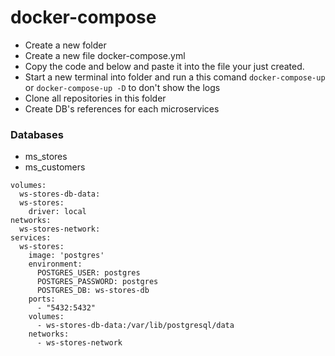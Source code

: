 # docker-compose

- Create a new folder
- Create a new file docker-compose.yml
- Copy the code and below and paste it into the file your just created.
- Start a new terminal into folder and run a this comand ```docker-compose-up``` or ```docker-compose-up -D``` to don't show the logs
- Clone all repositories in this folder
- Create DB's references for each microservices

### Databases
- ms_stores
- ms_customers

```version: "3"
volumes: 
  ws-stores-db-data: 
  ws-stores:
    driver: local
networks: 
  ws-stores-network: 
services: 
  ws-stores: 
    image: 'postgres'
    environment:
      POSTGRES_USER: postgres
      POSTGRES_PASSWORD: postgres
      POSTGRES_DB: ws-stores-db
    ports: 
      - "5432:5432"
    volumes: 
      - ws-stores-db-data:/var/lib/postgresql/data
    networks: 
      - ws-stores-network
```
